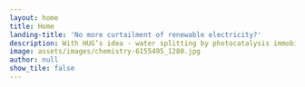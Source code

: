```yaml
---
layout: home
title: Home
landing-title: 'No more curtailment of renewable electricity?'
description: With HUG’s idea - water splitting by photocatalysis immobilized on a biopolymer, renewable energy producers will be able to save and store excessive energy. This technology uses clean materials, simple reactor elements and designs, therefore, it reduces time and cost, and is easier to procure widely in comparison to the other water splitting technology.
image: assets/images/chemistry-6155495_1280.jpg
author: null
show_tile: false
---
```


